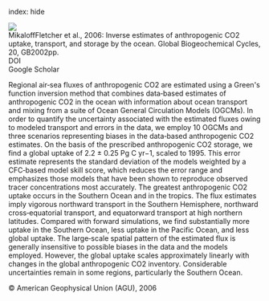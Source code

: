 index: hide

<div class="Citation">
    <div class="Citation-thumb CitationThumb-linked"  data-href="https://doi.org/10.1029/2005gb002530">
      <img src="https://static.claimspace.cloud/climate-study-static/refs/thumbs/6/MikaloffFletcher_et_al_2006-thumb.png" />
    </div>

  <div class="Citation-body">
    <div class="Citation-text">MikaloffFletcher et al., 2006: Inverse estimates of anthropogenic CO2 uptake, transport, and storage by the ocean. <span class="Article-journal">Global Biogeochemical Cycles, </span><span class="Article-volume">20, </span>GB2002pp.</div>
    <div class="Citation-links">
      <div class="CitationLink" data-href="https://doi.org/10.1029/2005gb002530">
        <div class="CitationLink-icon CitationLink-Doi"></div>
        <div class="CitationLink-text">DOI</div>
      </div>
      <div class="CitationLink" data-href="https://scholar.google.com/scholar?q=10.1029/2005gb002530">
        <div class="CitationLink-icon CitationLink-Scholar"></div>
        <div class="CitationLink-text">Google Scholar</div>
      </div>
    </div>
  </div>
</div>

Regional air‐sea fluxes of anthropogenic CO2 are estimated using a Green's function inversion method that combines data‐based estimates of anthropogenic CO2 in the ocean with information about ocean transport and mixing from a suite of Ocean General Circulation Models (OGCMs). In order to quantify the uncertainty associated with the estimated fluxes owing to modeled transport and errors in the data, we employ 10 OGCMs and three scenarios representing biases in the data‐based anthropogenic CO2 estimates. On the basis of the prescribed anthropogenic CO2 storage, we find a global uptake of 2.2 ± 0.25 Pg C yr−1, scaled to 1995. This error estimate represents the standard deviation of the models weighted by a CFC‐based model skill score, which reduces the error range and emphasizes those models that have been shown to reproduce observed tracer concentrations most accurately. The greatest anthropogenic CO2 uptake occurs in the Southern Ocean and in the tropics. The flux estimates imply vigorous northward transport in the Southern Hemisphere, northward cross‐equatorial transport, and equatorward transport at high northern latitudes. Compared with forward simulations, we find substantially more uptake in the Southern Ocean, less uptake in the Pacific Ocean, and less global uptake. The large‐scale spatial pattern of the estimated flux is generally insensitive to possible biases in the data and the models employed. However, the global uptake scales approximately linearly with changes in the global anthropogenic CO2 inventory. Considerable uncertainties remain in some regions, particularly the Southern Ocean.

<div class="Citation-copy">
&copy; American Geophysical Union (AGU), 2006
</div>